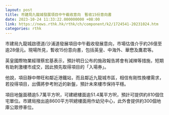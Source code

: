 ```yaml
---
layout: post
title: 市建局九龍城發展項目中午截收意向　暫收15份意向書
date: 2023-10-24 11:33:22.000000000 +08:00
link: https://news.rthk.hk/rthk/ch/component/k2/1724541-20231024.htm
categories: rthk
---
```


市建局九龍城啟德道/沙浦道發展項目中午截收發展意向，市場估值介乎約26億至逾28億元。現場所見，暫收15份意向書，包括英皇、中海外、華懋及鷹君等。

英皇國際物業經理蔡宏基表示，預計明日公布的施政報告將會有減辣等措施，短期有助刺激樓市成交，因此預先取得項目的「入場券」。

他說，項目靜中帶旺和鄰近港鐵站，而且鄰近九龍城市區，相信有剛性換樓需求，若投得項目，出價將參考附近的新盤，預計未來樓市保持平穩。

項目地盤面積逾5.7萬平方呎，可建總樓面逾51.4萬平方呎，預計可提供約810個住宅單位。市建局撥出逾8600平方呎總樓面用作幼兒中心，此外會提供約300個地庫公眾停車位。
